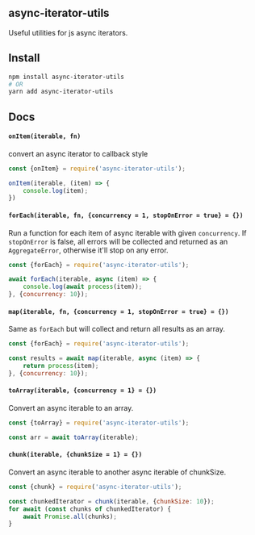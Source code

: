 ## async-iterator-utils
Useful utilities for js async iterators.

## Install
```sh
npm install async-iterator-utils
# OR
yarn add async-iterator-utils
```

## Docs

#### `onItem(iterable, fn)`
convert an async iterator to callback style
```js
const {onItem} = require('async-iterator-utils');

onItem(iterable, (item) => {
    console.log(item);
})
```

#### `forEach(iterable, fn, {concurrency = 1, stopOnError = true} = {})`
Run a function for each item of async iterable with given `concurrency`. If `stopOnError` is false, all errors will be collected and returned as an `AggregateError`, otherwise it'll stop on any error.
```js
const {forEach} = require('async-iterator-utils');

await forEach(iterable, async (item) => {
    console.log(await process(item));
}, {concurrency: 10});
```

#### `map(iterable, fn, {concurrency = 1, stopOnError = true} = {})`
Same as `forEach` but will collect and return all results as an array.
```js
const {forEach} = require('async-iterator-utils');

const results = await map(iterable, async (item) => {
    return process(item);
}, {concurrency: 10});
```

#### `toArray(iterable, {concurrency = 1} = {})`
Convert an async iterable to an array.
```js
const {toArray} = require('async-iterator-utils');

const arr = await toArray(iterable);
```

#### `chunk(iterable, {chunkSize = 1} = {})`
Convert an async iterable to another async iterable of chunkSize.
```js
const {chunk} = require('async-iterator-utils');

const chunkedIterator = chunk(iterable, {chunkSize: 10});
for await (const chunks of chunkedIterator) {
    await Promise.all(chunks);
}
```
